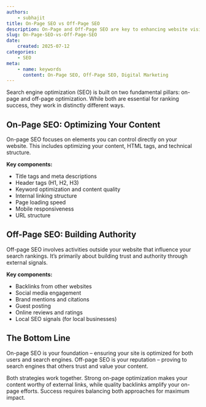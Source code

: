 ```yaml
---
authors:
    - subhajit
title: On-Page SEO vs Off-Page SEO
description: On-Page and Off-Page SEO are key to enhancing website visibility and ranking, each with distinct roles in optimization.
slug: On-Page-SEO-vs-Off-Page-SEO
date:
    created: 2025-07-12
categories:
    - SEO  
meta:
    - name: keywords
      content: On-Page SEO, Off-Page SEO, Digital Marketing
---
```

Search engine optimization (SEO) is built on two fundamental pillars: on-page and off-page optimization. While both are essential for ranking success, they work in distinctly different ways.

<!-- more -->
## On-Page SEO: Optimizing Your Content

On-page SEO focuses on elements you can control directly on your website. This includes optimizing your content, HTML tags, and technical structure.

**Key components:**

- Title tags and meta descriptions
- Header tags (H1, H2, H3)
- Keyword optimization and content quality
- Internal linking structure
- Page loading speed
- Mobile responsiveness
- URL structure

## Off-Page SEO: Building Authority

Off-page SEO involves activities outside your website that influence your search rankings. It’s primarily about building trust and authority through external signals.

**Key components:**

- Backlinks from other websites
- Social media engagement
- Brand mentions and citations
- Guest posting
- Online reviews and ratings
- Local SEO signals (for local businesses)

## The Bottom Line

On-page SEO is your foundation – ensuring your site is optimized for both users and search engines. Off-page SEO is your reputation – proving to search engines that others trust and value your content.

Both strategies work together. Strong on-page optimization makes your content worthy of external links, while quality backlinks amplify your on-page efforts. Success requires balancing both approaches for maximum impact.